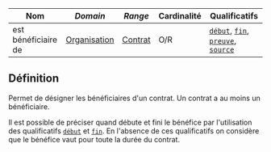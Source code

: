 | **Nom**             | ***Domain***                                            | ***Range***                             | **Cardinalité** | **Qualificatifs**                                                                  |
| ------------------- | ------------------------------------------------------- | --------------------------------------- | --------------- | ---------------------------------------------------------------------------------- |
| est bénéficiaire de | [Organisation](../Classes/Organisation/Organisation.md) | [Contrat](../Classes/Preuve/Contrat.md) | O/R             | [`début`](début.md), [`fin`](fin.md), [`preuve`](preuve.md), [`source`](source.md) |

## Définition

Permet de désigner les bénéficiaires d'un contrat. Un contrat a au moins un bénéficiaire.

Il est possible de préciser quand débute et fini le bénéfice par l'utilisation des qualificatifs [`début`](début.md) et [`fin`](fin.md). En l'absence de ces qualificatifs on considère que le bénéfice vaut pour toute la durée du contrat.